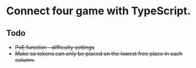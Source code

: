 # Connect four game with TypeScript.

## Todo

- ~~PvE function - difficulty settings~~
- ~~Make so tokens can only be placed on the lowest free  place in each column.~~

